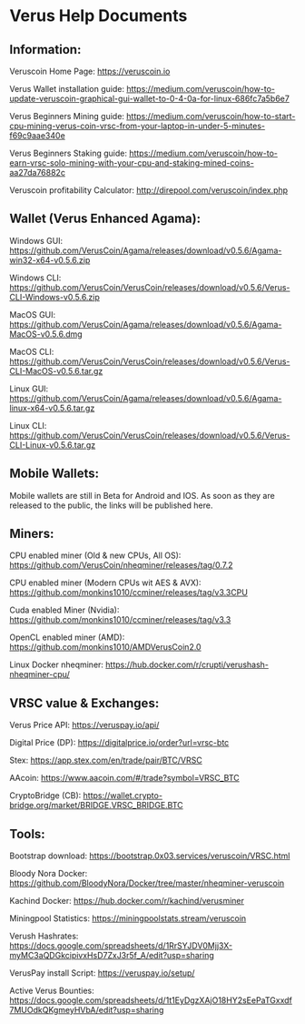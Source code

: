 # Verus Help Documents

## Information:
Veruscoin Home Page: https://veruscoin.io

Verus Wallet installation guide: https://medium.com/veruscoin/how-to-update-veruscoin-graphical-gui-wallet-to-0-4-0a-for-linux-686fc7a5b6e7

Verus Beginners Mining guide: https://medium.com/veruscoin/how-to-start-cpu-mining-verus-coin-vrsc-from-your-laptop-in-under-5-minutes-f69c9aae340e

Verus Beginners Staking guide: https://medium.com/veruscoin/how-to-earn-vrsc-solo-mining-with-your-cpu-and-staking-mined-coins-aa27da76882c

Veruscoin profitability Calculator: http://direpool.com/veruscoin/index.php

## Wallet (Verus Enhanced Agama):
Windows GUI:	https://github.com/VerusCoin/Agama/releases/download/v0.5.6/Agama-win32-x64-v0.5.6.zip

Windows CLI:	https://github.com/VerusCoin/VerusCoin/releases/download/v0.5.6/Verus-CLI-Windows-v0.5.6.zip

MacOS GUI:	https://github.com/VerusCoin/Agama/releases/download/v0.5.6/Agama-MacOS-v0.5.6.dmg

MacOS CLI:	https://github.com/VerusCoin/VerusCoin/releases/download/v0.5.6/Verus-CLI-MacOS-v0.5.6.tar.gz

Linux GUI:	https://github.com/VerusCoin/Agama/releases/download/v0.5.6/Agama-linux-x64-v0.5.6.tar.gz

Linux CLI:	https://github.com/VerusCoin/VerusCoin/releases/download/v0.5.6/Verus-CLI-Linux-v0.5.6.tar.gz

## Mobile Wallets:
Mobile wallets are still in Beta for Android and IOS. As soon as they are released to the public, the links will be published here. 

## Miners:
CPU enabled miner (Old & new CPUs, All OS):	https://github.com/VerusCoin/nheqminer/releases/tag/0.7.2

CPU enabled miner (Modern CPUs wit AES & AVX):	https://github.com/monkins1010/ccminer/releases/tag/v3.3CPU

Cuda enabled Miner (Nvidia):			https://github.com/monkins1010/ccminer/releases/tag/v3.3

OpenCL enabled miner (AMD):			https://github.com/monkins1010/AMDVerusCoin2.0

Linux Docker nheqminer:				https://hub.docker.com/r/crupti/verushash-nheqminer-cpu/


## VRSC value & Exchanges:
Verus Price API:	https://veruspay.io/api/

Digital Price (DP): 	https://digitalprice.io/order?url=vrsc-btc

Stex: 			https://app.stex.com/en/trade/pair/BTC/VRSC

AAcoin:			https://www.aacoin.com/#/trade?symbol=VRSC_BTC

CryptoBridge (CB):	https://wallet.crypto-bridge.org/market/BRIDGE.VRSC_BRIDGE.BTC

## Tools:
Bootstrap download:	https://bootstrap.0x03.services/veruscoin/VRSC.html

Bloody Nora Docker:	https://github.com/BloodyNora/Docker/tree/master/nheqminer-veruscoin

Kachind Docker:		https://hub.docker.com/r/kachind/verusminer

Miningpool Statistics:	https://miningpoolstats.stream/veruscoin

Verush Hashrates:	https://docs.google.com/spreadsheets/d/1RrSYJDV0Mjj3X-myMC3aQDGkcipivxHsD7ZxJ3r5f_A/edit?usp=sharing


VerusPay install Script:	https://veruspay.io/setup/

Active Verus Bounties:	https://docs.google.com/spreadsheets/d/1t1EyDgzXAjO18HY2sEePaTGxxdf7MUOdkQKgmeyHVbA/edit?usp=sharing
